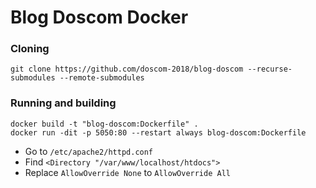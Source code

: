 # Blog Doscom Docker
### Cloning
```
git clone https://github.com/doscom-2018/blog-doscom --recurse-submodules --remote-submodules
```

### Running and building
```
docker build -t "blog-doscom:Dockerfile" .
docker run -dit -p 5050:80 --restart always blog-doscom:Dockerfile
```

* Go to `/etc/apache2/httpd.conf`
* Find `<Directory "/var/www/localhost/htdocs">`
* Replace `AllowOverride None` to `AllowOverride All`
